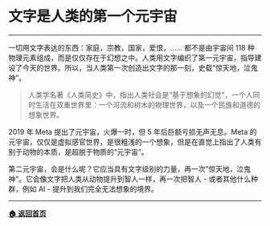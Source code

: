 # 文字是人类的第一个元宇宙

---

一切用文字表达的东西：家庭，宗教，国家，爱恨，…… 都不是由宇宙间 118 种物理元素组成，而是仅仅存在于幻想之中。人类用文字编织了第一元宇宙，指导建设了今天的世界。所以，当人类第一次创造出文字的那一刻，史载“惊天地，泣鬼神”。

> 人类学名著《人类简史》中，指出人类社会是“基于想象的幻觉"，一个人同时生活在双重世界里：一个河流和树木的物理世界，以及一个民族和道德的想象世界。

2019 年 Meta 提出了元宇宙，火爆一时，但 5 年后巨额亏损无声无息。Meta 的元宇宙，仅仅是虚拟感官世界，是很粗浅的一个想象，但是在直觉上指出了人类有别于动物的本质，是超脱于物质的“元宇宙”。

第二元宇宙，会是什么呢？它应当具有文字级别的力量，再一次”惊天地，泣鬼神"。它会像文字把人类从动物提升到智人一样，再一次把智人 - 或者其他什么种群，例如 AI - 提升到我们完全无法想象的境界。

---

[**🏠 返回首页**](../../home.md)
